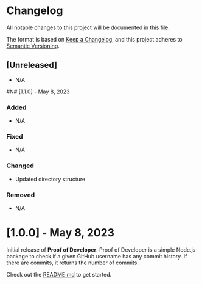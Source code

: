 # Changelog

All notable changes to this project will be documented in this file.

The format is based on [Keep a Changelog](https://keepachangelog.com/en/1.0.0/),
and this project adheres to [Semantic Versioning](https://semver.org/spec/v2.0.0.html).

## [Unreleased]

+ N/A

#N# [1.1.0] - May 8, 2023

### Added

+ N/A

### Fixed

+ N/A

### Changed

+ Updated directory structure

### Removed

+ N/A

# [1.0.0] - May 8, 2023

Initial release of **Proof of Developer**. Proof of Developer is a simple
Node.js package to check if a given GitHub username has any commit history. If
there are commits, it returns the number of commits.

Check out the [README.md](README.md) to get started.
